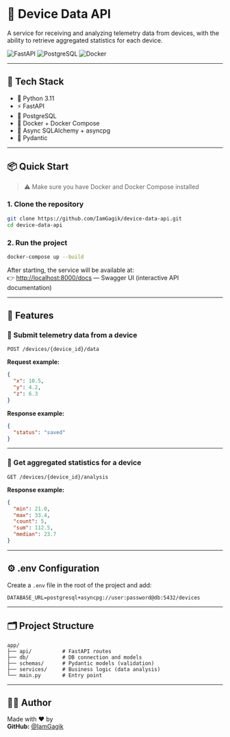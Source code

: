 # 📡 Device Data API

A service for receiving and analyzing telemetry data from devices, with the ability to retrieve aggregated statistics for each device.

![FastAPI](https://img.shields.io/badge/FastAPI-0.110+-green?logo=fastapi)
![PostgreSQL](https://img.shields.io/badge/PostgreSQL-15-blue?logo=postgresql)
![Docker](https://img.shields.io/badge/Dockerized-yes-blue?logo=docker)

---

## 🚀 Tech Stack

- 🐍 Python 3.11  
- ⚡ FastAPI  
- 🐘 PostgreSQL  
- 🐳 Docker + Docker Compose  
- 🧵 Async SQLAlchemy + asyncpg  
- 📄 Pydantic  

---

## 📦 Quick Start

> ⚠️ Make sure you have Docker and Docker Compose installed

### 1. Clone the repository

```bash
git clone https://github.com/IamGagik/device-data-api.git
cd device-data-api
```

### 2. Run the project

```bash
docker-compose up --build
```

After starting, the service will be available at:  
👉 [http://localhost:8000/docs](http://localhost:8000/docs) — Swagger UI (interactive API documentation)

---

## 🧠 Features

### 🔹 Submit telemetry data from a device

```http
POST /devices/{device_id}/data
```

**Request example:**

```json
{
  "x": 10.5,
  "y": 4.2,
  "z": 6.3
}
```

**Response example:**

```json
{
  "status": "saved"
}
```

---

### 🔹 Get aggregated statistics for a device

```http
GET /devices/{device_id}/analysis
```

**Response example:**

```json
{
  "min": 21.0,
  "max": 33.4,
  "count": 5,
  "sum": 112.5,
  "median": 23.7
}
```

---

## ⚙️ .env Configuration

Create a `.env` file in the root of the project and add:

```env
DATABASE_URL=postgresql+asyncpg://user:password@db:5432/devices
```

---

## 🗂️ Project Structure

```text
app/
├── api/          # FastAPI routes
├── db/           # DB connection and models
├── schemas/      # Pydantic models (validation)
├── services/     # Business logic (data analysis)
└── main.py       # Entry point
```

---

## 👨‍💻 Author

Made with ❤️ by  
**GitHub:** [@IamGagik](https://github.com/IamGagik)
